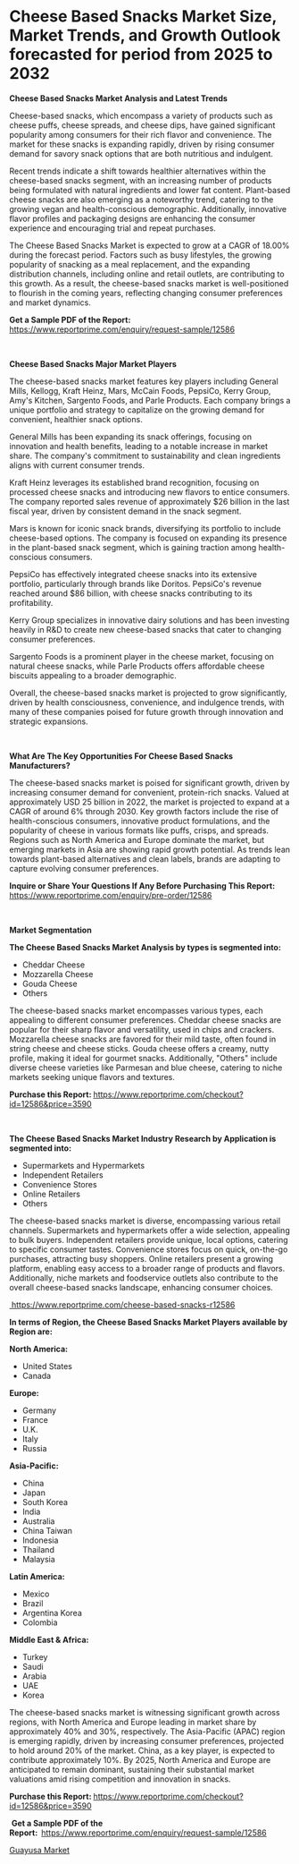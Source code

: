 <p><h1>Cheese Based Snacks Market Size, Market Trends, and Growth Outlook forecasted for period from 2025 to 2032</h1></p><p><strong>Cheese Based Snacks Market Analysis and Latest Trends</strong></p>
<p><p>Cheese-based snacks, which encompass a variety of products such as cheese puffs, cheese spreads, and cheese dips, have gained significant popularity among consumers for their rich flavor and convenience. The market for these snacks is expanding rapidly, driven by rising consumer demand for savory snack options that are both nutritious and indulgent.</p><p>Recent trends indicate a shift towards healthier alternatives within the cheese-based snacks segment, with an increasing number of products being formulated with natural ingredients and lower fat content. Plant-based cheese snacks are also emerging as a noteworthy trend, catering to the growing vegan and health-conscious demographic. Additionally, innovative flavor profiles and packaging designs are enhancing the consumer experience and encouraging trial and repeat purchases.</p><p>The Cheese Based Snacks Market is expected to grow at a CAGR of 18.00% during the forecast period. Factors such as busy lifestyles, the growing popularity of snacking as a meal replacement, and the expanding distribution channels, including online and retail outlets, are contributing to this growth. As a result, the cheese-based snacks market is well-positioned to flourish in the coming years, reflecting changing consumer preferences and market dynamics.</p></p>
<p><strong>Get a Sample PDF of the Report:&nbsp;</strong> <a href="https://www.reportprime.com/enquiry/request-sample/12586?utm_campaign=2282&utm_medium=2&utm_source=Github&utm_content=ia&utm_term=19032025&utm_id=cheese-based-snacks">https://www.reportprime.com/enquiry/request-sample/12586</a></p>
<p>&nbsp;</p>
<p><strong>Cheese Based Snacks Major Market Players</strong></p>
<p><p>The cheese-based snacks market features key players including General Mills, Kellogg, Kraft Heinz, Mars, McCain Foods, PepsiCo, Kerry Group, Amy's Kitchen, Sargento Foods, and Parle Products. Each company brings a unique portfolio and strategy to capitalize on the growing demand for convenient, healthier snack options.</p><p>General Mills has been expanding its snack offerings, focusing on innovation and health benefits, leading to a notable increase in market share. The company's commitment to sustainability and clean ingredients aligns with current consumer trends.</p><p>Kraft Heinz leverages its established brand recognition, focusing on processed cheese snacks and introducing new flavors to entice consumers. The company reported sales revenue of approximately $26 billion in the last fiscal year, driven by consistent demand in the snack segment.</p><p>Mars is known for iconic snack brands, diversifying its portfolio to include cheese-based options. The company is focused on expanding its presence in the plant-based snack segment, which is gaining traction among health-conscious consumers.</p><p>PepsiCo has effectively integrated cheese snacks into its extensive portfolio, particularly through brands like Doritos. PepsiCo's revenue reached around $86 billion, with cheese snacks contributing to its profitability.</p><p>Kerry Group specializes in innovative dairy solutions and has been investing heavily in R&D to create new cheese-based snacks that cater to changing consumer preferences. </p><p>Sargento Foods is a prominent player in the cheese market, focusing on natural cheese snacks, while Parle Products offers affordable cheese biscuits appealing to a broader demographic.</p><p>Overall, the cheese-based snacks market is projected to grow significantly, driven by health consciousness, convenience, and indulgence trends, with many of these companies poised for future growth through innovation and strategic expansions.</p></p>
<p>&nbsp;</p>
<p><strong>What Are The Key Opportunities For Cheese Based Snacks Manufacturers?</strong></p>
<p><p>The cheese-based snacks market is poised for significant growth, driven by increasing consumer demand for convenient, protein-rich snacks. Valued at approximately USD 25 billion in 2022, the market is projected to expand at a CAGR of around 6% through 2030. Key growth factors include the rise of health-conscious consumers, innovative product formulations, and the popularity of cheese in various formats like puffs, crisps, and spreads. Regions such as North America and Europe dominate the market, but emerging markets in Asia are showing rapid growth potential. As trends lean towards plant-based alternatives and clean labels, brands are adapting to capture evolving consumer preferences.</p></p>
<p><strong>Inquire or Share Your Questions If Any Before Purchasing This Report:</strong> <a href="https://www.reportprime.com/enquiry/pre-order/12586?utm_campaign=2282&utm_medium=2&utm_source=Github&utm_content=ia&utm_term=19032025&utm_id=cheese-based-snacks">https://www.reportprime.com/enquiry/pre-order/12586</a></p>
<p>&nbsp;</p>
<p><strong>Market Segmentation</strong></p>
<p><strong>The Cheese Based Snacks Market Analysis by types is segmented into:</strong></p>
<p><ul><li>Cheddar Cheese</li><li>Mozzarella Cheese</li><li>Gouda Cheese</li><li>Others</li></ul></p>
<p><p>The cheese-based snacks market encompasses various types, each appealing to different consumer preferences. Cheddar cheese snacks are popular for their sharp flavor and versatility, used in chips and crackers. Mozzarella cheese snacks are favored for their mild taste, often found in string cheese and cheese sticks. Gouda cheese offers a creamy, nutty profile, making it ideal for gourmet snacks. Additionally, "Others" include diverse cheese varieties like Parmesan and blue cheese, catering to niche markets seeking unique flavors and textures.</p></p>
<p><strong>Purchase this Report:&nbsp;</strong><a href="https://www.reportprime.com/checkout?id=12586&price=3590&utm_campaign=2282&utm_medium=2&utm_source=Github&utm_content=ia&utm_term=19032025&utm_id=cheese-based-snacks">https://www.reportprime.com/checkout?id=12586&price=3590</a></p>
<p>&nbsp;</p>
<p><strong>The Cheese Based Snacks Market Industry Research by Application is segmented into:</strong></p>
<p><ul><li>Supermarkets and Hypermarkets</li><li>Independent Retailers</li><li>Convenience Stores</li><li>Online Retailers</li><li>Others</li></ul></p>
<p><p>The cheese-based snacks market is diverse, encompassing various retail channels. Supermarkets and hypermarkets offer a wide selection, appealing to bulk buyers. Independent retailers provide unique, local options, catering to specific consumer tastes. Convenience stores focus on quick, on-the-go purchases, attracting busy shoppers. Online retailers present a growing platform, enabling easy access to a broader range of products and flavors. Additionally, niche markets and foodservice outlets also contribute to the overall cheese-based snacks landscape, enhancing consumer choices.</p></p>
<p><a href="https://www.reportprime.com/cheese-based-snacks-r12586?utm_campaign=2282&utm_medium=2&utm_source=Github&utm_content=ia&utm_term=19032025&utm_id=cheese-based-snacks">&nbsp;https://www.reportprime.com/cheese-based-snacks-r12586</a></p>
<p><strong>In terms of Region, the Cheese Based Snacks Market Players available by Region are:</strong></p>
<p>
    <p> <strong> North America: </strong>
        <ul>
            <li>United States</li>
            <li>Canada</li>
        </ul>
        </p> 
    <p> <strong> Europe: </strong>
        <ul>
            <li>Germany</li>
            <li>France</li>
            <li>U.K.</li>
            <li>Italy</li>
            <li>Russia</li>
        </ul>
        </p> 
    <p> <strong> Asia-Pacific: </strong>
        <ul>
            <li>China</li>
            <li>Japan</li>
            <li>South Korea</li>
            <li>India</li>
            <li>Australia</li>
            <li>China Taiwan</li>
            <li>Indonesia</li>
            <li>Thailand</li>
            <li>Malaysia</li>
        </ul>
        </p> 
    <p> <strong> Latin America: </strong>
        <ul>
            <li>Mexico</li>
            <li>Brazil</li>
            <li>Argentina Korea</li>
            <li>Colombia</li>
        </ul>
        </p> 
    <p> <strong> Middle East & Africa: </strong>
        <ul>
            <li>Turkey</li>
            <li>Saudi</li>
            <li>Arabia</li>
            <li>UAE</li>
            <li>Korea</li>
        </ul>
    </p>
    </p>
<p><p>The cheese-based snacks market is witnessing significant growth across regions, with North America and Europe leading in market share by approximately 40% and 30%, respectively. The Asia-Pacific (APAC) region is emerging rapidly, driven by increasing consumer preferences, projected to hold around 20% of the market. China, as a key player, is expected to contribute approximately 10%. By 2025, North America and Europe are anticipated to remain dominant, sustaining their substantial market valuations amid rising competition and innovation in snacks.</p></p>
<p><strong>Purchase this Report: </strong><a href="https://www.reportprime.com/checkout?id=12586&price=3590&utm_campaign=2282&utm_medium=2&utm_source=Github&utm_content=ia&utm_term=19032025&utm_id=cheese-based-snacks">https://www.reportprime.com/checkout?id=12586&price=3590</a></p>
<p>&nbsp;<strong>Get a Sample PDF of the Report:&nbsp;&nbsp;</strong><a href="https://www.reportprime.com/enquiry/request-sample/12586?utm_campaign=2282&utm_medium=2&utm_source=Github&utm_content=ia&utm_term=19032025&utm_id=cheese-based-snacks">https://www.reportprime.com/enquiry/request-sample/12586</a></p>
<p><strong></strong></p>
<p><p><a href="https://github.com/NargisHussain432/Market-Research-Report-List-1/blob/main/guayusa-market.md?utm_campaign=2282&utm_medium=2&utm_source=Github&utm_content=ia&utm_term=19032025&utm_id=cheese-based-snacks">Guayusa Market</a></p></p>